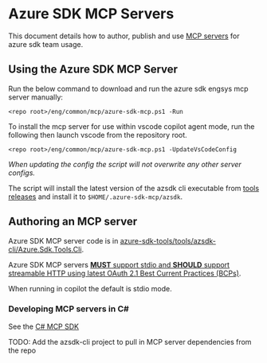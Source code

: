 # Azure SDK MCP Servers

This document details how to author, publish and use [MCP servers](https://github.com/modelcontextprotocol) for azure sdk team usage.

## Using the Azure SDK MCP Server

Run the below command to download and run the azure sdk engsys mcp server manually:

```
<repo root>/eng/common/mcp/azure-sdk-mcp.ps1 -Run
```

To install the mcp server for use within vscode copilot agent mode, run the following then launch vscode from the repository root.

```
<repo root>/eng/common/mcp/azure-sdk-mcp.ps1 -UpdateVsCodeConfig
```

*When updating the config the script will not overwrite any other server configs.*

The script will install the latest version of the azsdk cli executable from [tools releases](https://github.com/Azure/azure-sdk-tools/releases) and install it to `$HOME/.azure-sdk-mcp/azsdk`.

## Authoring an MCP server

Azure SDK MCP server code is in [azure-sdk-tools/tools/azsdk-cli/Azure.Sdk.Tools.Cli](https://github.com/Azure/azure-sdk-tools/tree/main/tools/azsdk-cli/Azure.Sdk.Tools.Cli).

Azure SDK MCP servers [**MUST** support stdio and **SHOULD** support streamable HTTP using latest OAuth 2.1 Best Current Practices (BCPs)](https://modelcontextprotocol.io/docs/concepts/transports).

When running in copilot the default is stdio mode.

### Developing MCP servers in C#

See the [C# MCP SDK](https://github.com/modelcontextprotocol/csharp-sdk)

TODO: Add the azsdk-cli project to pull in MCP server dependencies from the repo

